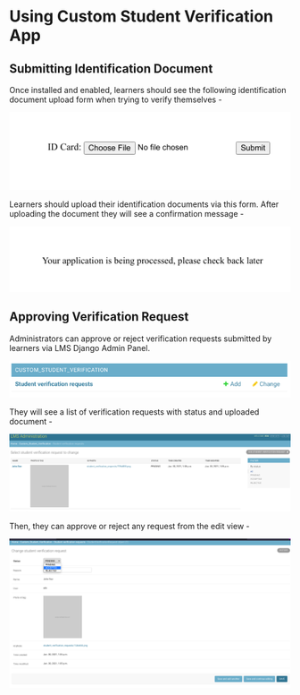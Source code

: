 # Using Custom Student Verification App

## Submitting Identification Document

Once installed and enabled, learners should see the following identification document upload form when trying to verify themselves -

![File Upload UI](img/file-upload-ui.png)

Learners should upload their identification documents via this form. After uploading the document they will see a confirmation message -

![Verification Request Submitted](img/verification-request-submitted.png)


## Approving Verification Request

Administrators can approve or reject verification requests submitted by learners via LMS Django Admin Panel.

![Django Admin](img/django-admin.png)

They will see a list of verification requests with status and uploaded document -

![Verification Requests List](img/verification-request-list.png)

Then, they can approve or reject any request from the edit view -

![Accept or Reject Request](img/accept-reject-request.png)
